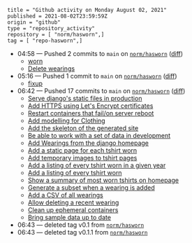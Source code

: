 ```
title = "Github activity on Monday August 02, 2021"
published = 2021-08-02T23:59:59Z
origin = "github"
type = "repository_activity"
repository = [ "norm/hasworn",]
tag = [ "repo-hasworn",]
```

* 04:58 — Pushed 2 commits to `main` on [`norm/hasworn`](https://github.com/norm/hasworn) ([diff](https://github.com/norm/hasworn/compare/9f53fe5600bfa01f5534dc04e1747f233e20c740..668959ed70004383fd0543a090c4ca9e5c7ef418))
  * [worn](https://github.com/norm/hasworn/commit/100085ad7f2baf9af1dfdd8273a40d7bb15fc73b)
  * [Delete wearings](https://github.com/norm/hasworn/commit/668959ed70004383fd0543a090c4ca9e5c7ef418)
* 05:16 — Pushed 1 commit to `main` on [`norm/hasworn`](https://github.com/norm/hasworn) ([diff](https://github.com/norm/hasworn/compare/668959ed70004383fd0543a090c4ca9e5c7ef418..bbdb212441529abf6d7d70ef0dea4cfe488fc911))
  * [fixup](https://github.com/norm/hasworn/commit/bbdb212441529abf6d7d70ef0dea4cfe488fc911)
* 06:42 — Pushed 17 commits to `main` on [`norm/hasworn`](https://github.com/norm/hasworn) ([diff](https://github.com/norm/hasworn/compare/bbdb212441529abf6d7d70ef0dea4cfe488fc911..47067f455a311084eba3faf01f6c1c995299192b))
  * [Serve django's static files in production](https://github.com/norm/hasworn/commit/bb7958a93180a25e06362850ca1e73cb88650ab6)
  * [Add HTTPS using Let's Encrypt certificates](https://github.com/norm/hasworn/commit/dbc72b61c65a6651ae96921ddd06e3dd88db311f)
  * [Restart containers that fail/on server reboot](https://github.com/norm/hasworn/commit/31c0efdb5f79b50e6b22210e5a39ef4045b2f4dc)
  * [Add modelling for Clothing](https://github.com/norm/hasworn/commit/d0ff7ae2f85a74fa5afa45987371370c3c91afee)
  * [Add the skeleton of the generated site](https://github.com/norm/hasworn/commit/4008e17a00a1508fd21e47b5f173849ee659429a)
  * [Be able to work with a set of data in development](https://github.com/norm/hasworn/commit/a9d046c2cd530824fd674d1f165c52a358a8ae33)
  * [Add Wearings from the django homepage](https://github.com/norm/hasworn/commit/18dded5b2f91193f72bb845dd7ddf72bf4b5b870)
  * [Add a static page for each tshirt worn](https://github.com/norm/hasworn/commit/0899269e69e2ed20040233aa220f84e37c06eb88)
  * [Add temporary images to tshirt pages](https://github.com/norm/hasworn/commit/f6d9ffae227aae7dbc66e4a9567d54fe57335008)
  * [Add a listing of every tshirt worn in a given year](https://github.com/norm/hasworn/commit/62511fc8493b6ec69d2f6103383dd77346f41785)
  * [Add a listing of every tshirt worn](https://github.com/norm/hasworn/commit/572a2d4ba6027a77dc4b2aaa65d01b2cf97dd499)
  * [Show a summary of most worn tshirts on homepage](https://github.com/norm/hasworn/commit/7edafba6f537ae4879a7c6b8872d689cf6fc127a)
  * [Generate a subset when a wearing is added](https://github.com/norm/hasworn/commit/94d16d6375571513d6257a318a6649875c72ec57)
  * [Add a CSV of all wearings](https://github.com/norm/hasworn/commit/f80740e30cd214fcc992bba5beb5524b698d0a90)
  * [Allow deleting a recent wearing](https://github.com/norm/hasworn/commit/f2bb4495692f3320bb4f81fbdd81da27426d02e1)
  * [Clean up ephemeral containers](https://github.com/norm/hasworn/commit/c3324f9efb35f21aeb75e9f1f89a1005bd7e04f0)
  * [Bring sample data up to date](https://github.com/norm/hasworn/commit/47067f455a311084eba3faf01f6c1c995299192b)
* 06:43 — deleted tag v0.1 from [`norm/hasworn`](https://github.com/norm/hasworn)
* 06:43 — deleted tag v0.1.1 from [`norm/hasworn`](https://github.com/norm/hasworn)
